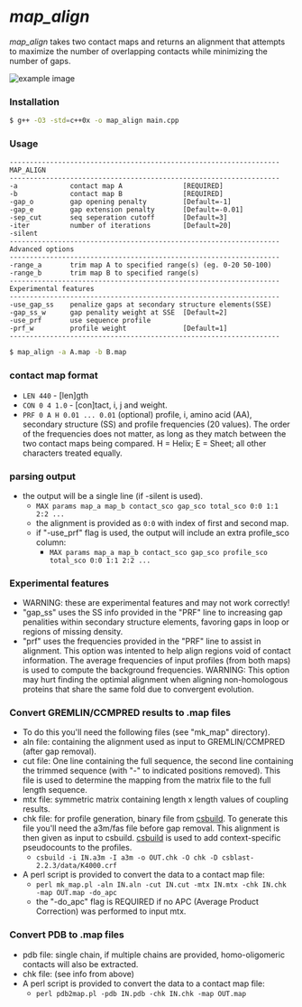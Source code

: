 # _map_align_
_map_align_ takes two contact maps and returns an alignment that attempts to maximize the number of overlapping contacts while minimizing the number of gaps.


![example image](https://raw.githubusercontent.com/sokrypton/map_align/master/map_align_fig.png)

### Installation
```sh
$ g++ -O3 -std=c++0x -o map_align main.cpp
```

### Usage
```
-------------------------------------------------------------------
MAP_ALIGN
-------------------------------------------------------------------
-a             contact map A               [REQUIRED]
-b             contact map B               [REQUIRED]
-gap_o         gap opening penalty         [Default=-1]
-gap_e         gap extension penalty       [Default=-0.01]
-sep_cut       seq seperation cutoff       [Default=3]
-iter          number of iterations        [Default=20]
-silent
-------------------------------------------------------------------
Advanced options
-------------------------------------------------------------------
-range_a       trim map A to specified range(s) (eg. 0-20 50-100)
-range_b       trim map B to specified range(s)
-------------------------------------------------------------------
Experimental features
-------------------------------------------------------------------
-use_gap_ss    penalize gaps at secondary structure elements(SSE)
-gap_ss_w      gap penality weight at SSE  [Default=2]
-use_prf       use sequence profile
-prf_w         profile weight              [Default=1]
-------------------------------------------------------------------
```
```sh
$ map_align -a A.map -b B.map
```

### contact map format
- ```LEN 440``` - [len]gth
- ```CON 0 4 1.0```  - [con]tact, i, j and weight.
- ```PRF 0 A H 0.01 ... 0.01``` (optional) profile, i, amino acid (AA), secondary structure (SS) and profile frequencies (20 values). The order of the frequencies does not matter, as long as they match between the two contact maps being compared. H = Helix; E = Sheet; all other characters treated equally.

### parsing output
*  the output will be a single line (if -silent is used).
   * ```MAX params map_a map_b contact_sco gap_sco total_sco 0:0 1:1 2:2 ...```
   * the alignment is provided as ```0:0``` with index of first and second map.
   * if "-use_prf" flag is used, the output will include an extra profile_sco column:
      * ```MAX params map_a map_b contact_sco gap_sco profile_sco total_sco 0:0 1:1 2:2 ...```
      
### Experimental features
- WARNING: these are experimental features and may not work correctly!
- "gap_ss" uses the SS info provided in the "PRF" line to increasing gap penalities within secondary structure elements, favoring gaps in loop or regions of missing density. 
- "prf" uses the frequencies provided in the "PRF" line to assist in alignment. This option was intented to help align regions void of contact information.  The average frequencies of input profiles (from both maps) is used to compute the background frequencies. WARNING: This option may hurt finding the optimial alignment when aligning non-homologous proteins that share the same fold due to convergent evolution.

### Convert GREMLIN/CCMPRED results to .map files
* To do this you'll need the following files (see "mk_map" directory).
* aln file: containing the alignment used as input to GREMLIN/CCMPRED (after gap removal).
* cut file: One line containing the full sequence, the second line containing the trimmed sequence (with "-" to indicated positions removed). This file is used to determine the mapping from the matrix file to the full length sequence.
* mtx file: symmetric matrix containing length x length values of coupling results.
* chk file: for profile generation, binary file from [csbuild](https://github.com/cangermueller/csblast). To generate this file you'll need the a3m/fas file before gap removal. This alignment is then given as input to csbuild. [csbuild](https://github.com/cangermueller/csblast) is used to add context-specific pseudocounts to the profiles.
   * ```csbuild -i IN.a3m -I a3m -o OUT.chk -O chk -D csblast-2.2.3/data/K4000.crf ```
* A perl script is provided to convert the data to a contact map file: 
   * ```perl mk_map.pl -aln IN.aln -cut IN.cut -mtx IN.mtx -chk IN.chk -map OUT.map -do_apc``` 
   * the "-do_apc" flag is REQUIRED if no APC (Average Product Correction) was performed to input mtx.

### Convert PDB to .map files
* pdb file: single chain, if multiple chains are provided, homo-oligomeric contacts will also be extracted.
* chk file: (see info from above)
* A perl script is provided to convert the data to a contact map file: 
   * ```perl pdb2map.pl -pdb IN.pdb -chk IN.chk -map OUT.map```
